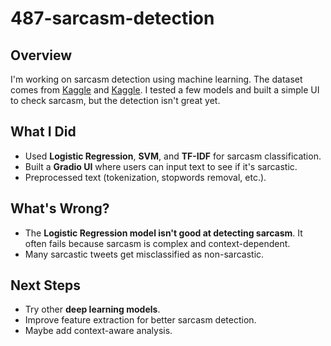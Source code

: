 # 487-sarcasm-detection
## Overview  
I'm working on sarcasm detection using machine learning. The dataset comes from [Kaggle](https://www.kaggle.com/datasets/nikhiljohnk/tweets-with-sarcasm-and-irony/data) and [Kaggle](https://www.kaggle.com/datasets/rmisra/news-headlines-dataset-for-sarcasm-detection). I tested a few models and built a simple UI to check sarcasm, but the detection isn't great yet.  

## What I Did  
- Used **Logistic Regression**, **SVM**, and **TF-IDF** for sarcasm classification.  
- Built a **Gradio UI** where users can input text to see if it's sarcastic.  
- Preprocessed text (tokenization, stopwords removal, etc.).  

## What's Wrong?  
- The **Logistic Regression model isn't good at detecting sarcasm**. It often fails because sarcasm is complex and context-dependent.  
- Many sarcastic tweets get misclassified as non-sarcastic.  

## Next Steps  
- Try other **deep learning models**. 
- Improve feature extraction for better sarcasm detection.  
- Maybe add context-aware analysis.  
